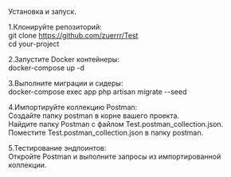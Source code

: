 Установка и запуск.

1.Клонируйте репозиторий:  
git clone https://github.com/zuerrr/Test   
cd your-project

2.Запустите Docker контейнеры:   
docker-compose up -d

3.Выполните миграции и сидеры:   
docker-compose exec app php artisan migrate --seed

4.Импортируйте коллекцию Postman:  
Создайте папку postman в корне вашего проекта.  
Найдите папку Postman с файлом Test.postman_collection.json.  
Поместите Test.postman_collection.json в папку postman.

5.Тестирование эндпоинтов:  
Откройте Postman и выполните запросы из импортированной коллекции.
